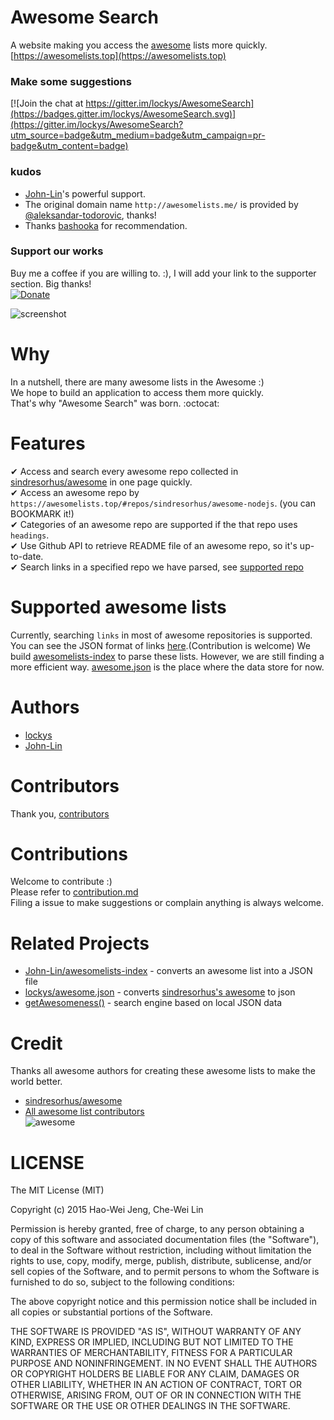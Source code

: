# Awesome Search

A website making you access the [awesome](https://github.com/sindresorhus/awesome) lists more quickly.  
[https://awesomelists.top](https://awesomelists.top)

### Make some suggestions

[![Join the chat at https://gitter.im/lockys/AwesomeSearch](https://badges.gitter.im/lockys/AwesomeSearch.svg)](https://gitter.im/lockys/AwesomeSearch?utm_source=badge&utm_medium=badge&utm_campaign=pr-badge&utm_content=badge)

### kudos

- [John-Lin](https://github.com/John-Lin)'s powerful support.
- The original domain name `http://awesomelists.me/` is provided by [@aleksandar-todorovic](https://github.com/aleksandar-todorovic), thanks!
- Thanks [bashooka](http://bashooka.com/coding/35-best-css-tools-for-2017/) for recommendation.

### Support our works

Buy me a coffee if you are willing to. :), I will add your link to the supporter section. Big thanks!  
[![Donate](https://img.shields.io/badge/Donate-PayPal-green.svg)](https://www.paypal.com/cgi-bin/webscr?cmd=_s-xclick&hosted_button_id=UVV57KZ6F6S34)

![screenshot](http://g.recordit.co/LkyiGw1q6c.gif)

# Why

In a nutshell, there are many awesome lists in the Awesome :)  
We hope to build an application to access them more quickly.  
That's why "Awesome Search" was born. :octocat:

# Features

✔ Access and search every awesome repo collected in [sindresorhus/awesome](https://github.com/sindresorhus/awesome) in one page quickly.  
✔ Access an awesome repo by `https://awesomelists.top/#repos/sindresorhus/awesome-nodejs`. (you can BOOKMARK it!)  
✔ Categories of an awesome repo are supported if the that repo uses `headings`.  
✔ Use Github API to retrieve README file of an awesome repo, so it's up-to-date.  
✔ Search links in a specified repo we have parsed, see [supported repo](#supported-awesome-lists)

# Supported awesome lists

Currently, searching `links` in most of awesome repositories is supported.
You can see the JSON format of links [here](https://github.com/lockys/Awesome.json/blob/master/awesome/awesome.json).(Contribution is welcome)
We build [awesomelists-index](https://github.com/John-Lin/awesomelists-index) to parse these lists. However, we are still finding a more efficient way.
[awesome.json](https://github.com/lockys/awesome.json) is the place where the data store for now.

# Authors

- [lockys](https://github.com/lockys)
- [John-Lin](https://github.com/John-Lin)

# Contributors

Thank you, [contributors](https://github.com/lockys/awesome-search/graphs/contributors)

# Contributions

Welcome to contribute :)  
Please refer to [contribution.md](contribution.md)  
Filing a issue to make suggestions or complain anything is always welcome.

# Related Projects

- [John-Lin/awesomelists-index](https://github.com/John-Lin/awesomelists-index) - converts an awesome list into a JSON file
- [lockys/awesome.json](https://github.com/lockys/awesome.json) - converts [sindresorhus's awesome](https://github.com/sindresorhus/awesome) to json
- [getAwesomeness()](https://github.com/panzhangwang/getAwesomeness) - search engine based on local JSON data

# Credit

Thanks all awesome authors for creating these awesome lists to make the world better.

- [sindresorhus/awesome](https://github.com/sindresorhus/awesome)
- [All awesome list contributors](https://github.com/sindresorhus/awesome/graphs/contributors)  
  ![awesome](http://i.imgur.com/qcroMhk.gif)

# LICENSE

The MIT License (MIT)

Copyright (c) 2015 Hao-Wei Jeng, Che-Wei Lin

Permission is hereby granted, free of charge, to any person obtaining a copy
of this software and associated documentation files (the "Software"), to deal
in the Software without restriction, including without limitation the rights
to use, copy, modify, merge, publish, distribute, sublicense, and/or sell
copies of the Software, and to permit persons to whom the Software is
furnished to do so, subject to the following conditions:

The above copyright notice and this permission notice shall be included in all
copies or substantial portions of the Software.

THE SOFTWARE IS PROVIDED "AS IS", WITHOUT WARRANTY OF ANY KIND, EXPRESS OR
IMPLIED, INCLUDING BUT NOT LIMITED TO THE WARRANTIES OF MERCHANTABILITY,
FITNESS FOR A PARTICULAR PURPOSE AND NONINFRINGEMENT. IN NO EVENT SHALL THE
AUTHORS OR COPYRIGHT HOLDERS BE LIABLE FOR ANY CLAIM, DAMAGES OR OTHER
LIABILITY, WHETHER IN AN ACTION OF CONTRACT, TORT OR OTHERWISE, ARISING FROM,
OUT OF OR IN CONNECTION WITH THE SOFTWARE OR THE USE OR OTHER DEALINGS IN THE
SOFTWARE.
